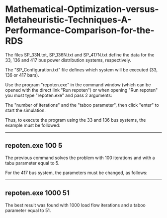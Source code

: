 # Mathematical-Optimization-versus-Metaheuristic-Techniques-A-Performance-Comparison-for-the-RDS

The files SP_33N.txt, SP_136N.txt and SP_417N.txt define the data for the 33, 136 and 417 bus power distribution systems, respectively.

The "SP_Configuration.txt" file defines which system will be executed (33, 136 or 417 bars).

Use the program "repoten.exe" in the command window (which can be opened with the direct link "Run repoten") or when opening "Run repoten" you must type "repoten.exe" and pass 2 arguments:

The "number of iterations" and the "taboo parameter", then click "enter" to start the simulation.

Thus, to execute the program using the 33 and 136 bus systems, the example must be followed:

------------------------------
repoten.exe 100 5
------------------------------

The previous command solves the problem with 100 iterations and with a tabu parameter equal to 5.

For the 417 bus system, the parameters must be changed, as follows:

------------------------------
repoten.exe 1000 51
------------------------------

The best result was found with 1000 load flow iterations and a taboo parameter equal to 51.
